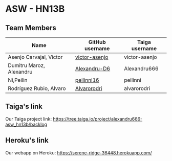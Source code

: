 # ASW - HN13B

## Team Members

| Name | GitHub username | Taiga username |
| ---- | --------------- | -------------- |
| Asenjo Carvajal, Víctor | [victor-asenjo](https://github.com/victor-asenjo) | victor-asenjo |
| Dumitru Maroz, Alexandru | [Alexandru-D6](https://github.com/Alexandru-D6) | Alexandru666 |
| Ni,Peilin | [peilinni16](https://github.com/peilinni16) | peilinni |
| Rodríguez Rubio, Alvaro | [Alvarorodri](https://github.com/Alvarorodri) | alvarorodri |

## Taiga's link
Our Taiga project link: <https://tree.taiga.io/project/alexandru666-asw_hn13b/backlog>

## Heroku's link
Our webapp on Heroku: <https://serene-ridge-36448.herokuapp.com/>
